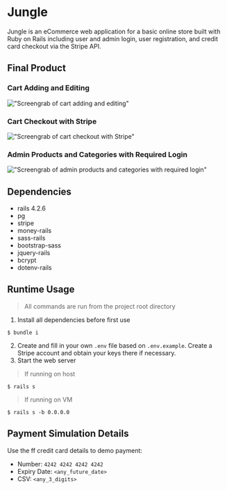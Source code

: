 # Jungle

Jungle is an eCommerce web application for a basic online store built with Ruby on Rails including user and admin login, user registration, and credit card checkout via the Stripe API.

## Final Product

### Cart Adding and Editing
!["Screengrab of cart adding and editing"]() 

### Cart Checkout with Stripe
!["Screengrab of cart checkout with Stripe"]() 

### Admin Products and Categories with Required Login
!["Screengrab of admin products and categories with required login"]() 

## Dependencies

- rails 4.2.6
- pg
- stripe
- money-rails
- sass-rails
- bootstrap-sass
- jquery-rails
- bcrypt
- dotenv-rails
## Runtime Usage

> All commands are run from the project root directory
1. Install all dependencies before first use
```shell
$ bundle i
```
2. Create and fill in your own `.env` file based on `.env.example`. Create a Stripe account and obtain your keys there if necessary.
3. Start the web server
> If running on host
```shell
$ rails s
```
> If running on VM
```shell
$ rails s -b 0.0.0.0
```

## Payment Simulation Details

Use the ff credit card details to demo payment:
- Number: `4242 4242 4242 4242`
- Expiry Date: `<any_future_date>`
- CSV: `<any_3_digits>`
